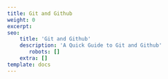 ```yaml
---
title: Git and Github
weight: 0
excerpt:
seo:
    title: 'Git and Github'
    description: 'A Quick Guide to Git and Github'
       robots: []
    extra: []
template: docs
---
```

